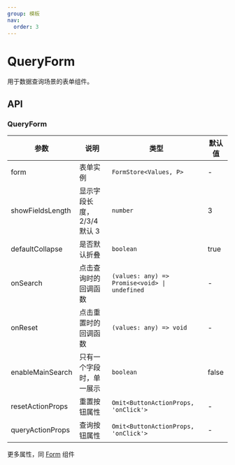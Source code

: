 ```yaml
---
group: 模板
nav:
  order: 3
---
```


# QueryForm

用于数据查询场景的表单组件。

<code src="./queryform.tsx" ></code>
<code src="./queryform-collapse.tsx" ></code>
<code src="./queryform-single.tsx" ></code>

## API

### QueryForm

| 参数             | 说明                       | 类型                                          | 默认值 |
| ---------------- | -------------------------- | --------------------------------------------- | ------ |
| form             | 表单实例                   | `FormStore<Values, P>`                        | -      |
| showFieldsLength | 显示字段长度，2/3/4 默认 3 | `number`                                      | 3      |
| defaultCollapse  | 是否默认折叠               | `boolean`                                     | true   |
| onSearch         | 点击查询时的回调函数       | `(values: any) => Promise<void> \| undefined` | -      |
| onReset          | 点击重置时的回调函数       | `(values: any) => void`                       | -      |
| enableMainSearch | 只有一个字段时，单一展示   | `boolean`                                     | false  |
| resetActionProps | 重置按钮属性               | `Omit<ButtonActionProps, 'onClick'>`          | -      |
| queryActionProps | 查询按钮属性               | `Omit<ButtonActionProps, 'onClick'>`          | -      |

更多属性，同 [Form](/form/form) 组件
